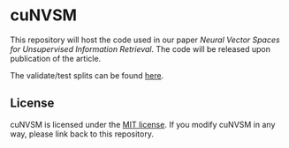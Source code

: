 cuNVSM
======

This repository will host the code used in our paper *Neural Vector Spaces for Unsupervised Information Retrieval*. The code will be released upon publication of the article.

The validate/test splits can be found [here](resources/adhoc-splits).

License
-------

cuNVSM is licensed under the [MIT license](LICENSE). If you modify cuNVSM in any way, please link back to this repository.